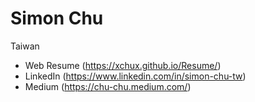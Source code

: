 # Simon Chu

Taiwan
* Web Resume (https://xchux.github.io/Resume/)
* LinkedIn (https://www.linkedin.com/in/simon-chu-tw)
* Medium (https://chu-chu.medium.com/)
